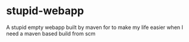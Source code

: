 stupid-webapp
=============

A stupid empty webapp built by maven for to make my life easier when I need a maven based build from scm